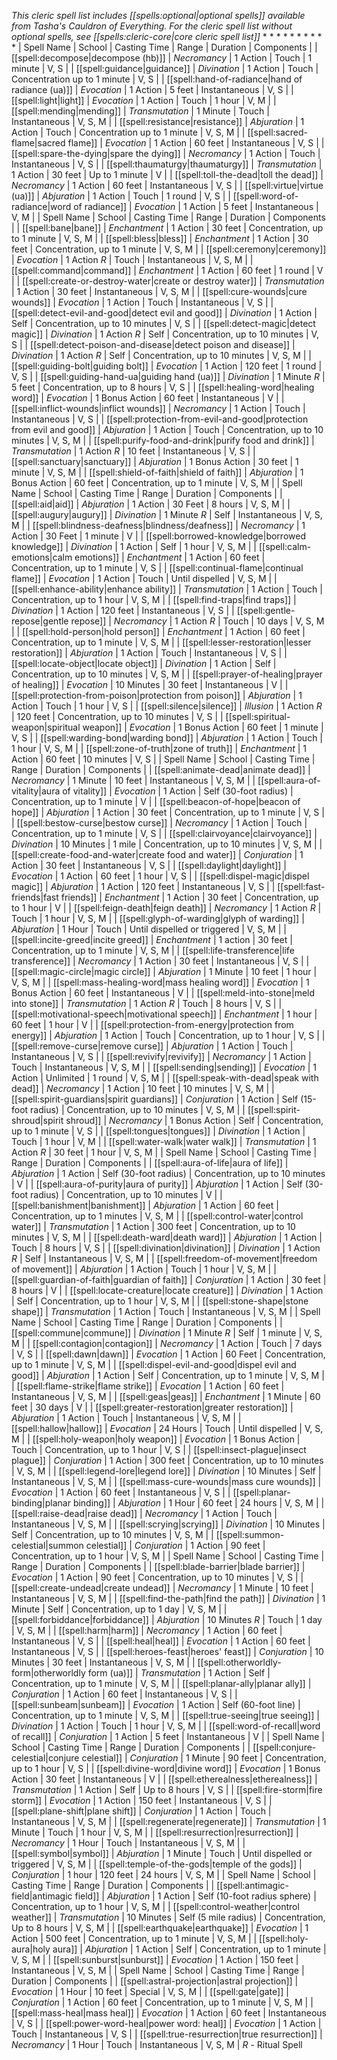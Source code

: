 *This cleric spell list includes [[spells:optional|optional spells]] available from Tasha's Cauldron of Everything. For the cleric spell list without optional spells, see [[spells:cleric-core|core cleric spell list]]*
* 
* 
* 
* 
* 
* 
* 
* 
* 
* 
| Spell Name | School | Casting Time | Range | Duration | Components |
| [[spell:decompose|decompose (hb)]] | *Necromancy* | 1 Action | Touch | 1 minute | V, S |
| [[spell:guidance|guidance]] | *Divination* | 1 Action | Touch | Concentration up to 1 minute | V, S |
| [[spell:hand-of-radiance|hand of radiance (ua)]] | *Evocation* | 1 Action | 5 feet | Instantaneous | V, S |
| [[spell:light|light]] | *Evocation* | 1 Action | Touch | 1 hour | V, M |
| [[spell:mending|mending]] | *Transmutation* | 1 Minute | Touch | Instantaneous | V, S, M |
| [[spell:resistance|resistance]] | *Abjuration* | 1 Action | Touch | Concentration up to 1 minute | V, S, M |
| [[spell:sacred-flame|sacred flame]] | *Evocation* | 1 Action | 60 feet | Instantaneous | V, S |
| [[spell:spare-the-dying|spare the dying]] | *Necromancy* | 1 Action | Touch | Instantaneous | V, S |
| [[spell:thaumaturgy|thaumaturgy]] | *Transmutation* | 1 Action | 30 feet | Up to 1 minute | V |
| [[spell:toll-the-dead|toll the dead]] | *Necromancy* | 1 Action | 60 feet | Instantaneous | V, S |
| [[spell:virtue|virtue (ua)]] | *Abjuration* | 1 Action | Touch | 1 round | V, S |
| [[spell:word-of-radiance|word of radiance]] | *Evocation* | 1 Action | 5 feet | Instantaneous | V, M |
| Spell Name | School | Casting Time | Range | Duration | Components |
| [[spell:bane|bane]] | *Enchantment* | 1 Action | 30 feet | Concentration, up to 1 minute | V, S, M |
| [[spell:bless|bless]] | *Enchantment* | 1 Action | 30 feet | Concentration, up to 1 minute | V, S, M |
| [[spell:ceremony|ceremony]] | *Evocation* | 1 Action *R* | Touch | Instantaneous | V, S, M |
| [[spell:command|command]] | *Enchantment* | 1 Action | 60 feet | 1 round | V |
| [[spell:create-or-destroy-water|create or destroy water]] | *Transmutation* | 1 Action | 30 feet | Instantaneous | V, S, M |
| [[spell:cure-wounds|cure wounds]] | *Evocation* | 1 Action | Touch | Instantaneous | V, S |
| [[spell:detect-evil-and-good|detect evil and good]] | *Divination* | 1 Action | Self | Concentration, up to 10 minutes | V, S |
| [[spell:detect-magic|detect magic]] | *Divination* | 1 Action *R* | Self | Concentration, up to 10 minutes | V, S |
| [[spell:detect-poison-and-disease|detect poison and disease]] | *Divination* | 1 Action *R* | Self | Concentration, up to 10 minutes | V, S, M |
| [[spell:guiding-bolt|guiding bolt]] | *Evocation* | 1 Action | 120 feet | 1 round | V, S |
| [[spell:guiding-hand-ua|guiding hand (ua)]] | *Divination* | 1 Minute *R* | 5 feet | Concentration, up to 8 hours | V, S |
| [[spell:healing-word|healing word]] | *Evocation* | 1 Bonus Action | 60 feet | Instantaneous | V |
| [[spell:inflict-wounds|inflict wounds]] | *Necromancy* | 1 Action | Touch | Instantaneous | V, S |
| [[spell:protection-from-evil-and-good|protection from evil and good]] | *Abjuration* | 1 Action | Touch | Concentration, up to 10 minutes | V, S, M |
| [[spell:purify-food-and-drink|purify food and drink]] | *Transmutation* | 1 Action *R* | 10 feet | Instantaneous | V, S |
| [[spell:sanctuary|sanctuary]] | *Abjuration* | 1 Bonus Action | 30 feet | 1 minute | V, S, M |
| [[spell:shield-of-faith|shield of faith]] | *Abjuration* | 1 Bonus Action | 60 feet | Concentration, up to 1 minute | V, S, M |
| Spell Name | School | Casting Time | Range | Duration | Components |
| [[spell:aid|aid]] | *Abjuration* | 1 Action | 30 Feet | 8 hours | V, S, M |
| [[spell:augury|augury]] | *Divination* | 1 Minute *R* | Self | Instantaneous | V, S, M |
| [[spell:blindness-deafness|blindness/deafness]] | *Necromancy* | 1 Action | 30 Feet | 1 minute | V |
| [[spell:borrowed-knowledge|borrowed knowledge]] | *Divination* | 1 Action | Self | 1 hour | V, S, M |
| [[spell:calm-emotions|calm emotions]] | *Enchantment* | 1 Action | 60 feet | Concentration, up to 1 minute | V, S |
| [[spell:continual-flame|continual flame]] | *Evocation* | 1 Action | Touch | Until dispelled | V, S, M |
| [[spell:enhance-ability|enhance ability]] | *Transmutation* | 1 Action | Touch | Concentration, up to 1 hour | V, S, M |
| [[spell:find-traps|find traps]] | *Divination* | 1 Action | 120 feet | Instantaneous | V, S |
| [[spell:gentle-repose|gentle repose]] | *Necromancy* | 1 Action *R* | Touch | 10 days | V, S, M |
| [[spell:hold-person|hold person]] | *Enchantment* | 1 Action | 60 feet | Concentration, up to 1 minute | V, S, M |
| [[spell:lesser-restoration|lesser restoration]] | *Abjuration* | 1 Action | Touch | Instantaneous | V, S |
| [[spell:locate-object|locate object]] | *Divination* | 1 Action | Self | Concentration, up to 10 minutes | V, S, M |
| [[spell:prayer-of-healing|prayer of healing]] | *Evocation* | 10 Minutes | 30 feet | Instantaneous | V |
| [[spell:protection-from-poison|protection from poison]] | *Abjuration* | 1 Action | Touch | 1 hour | V, S |
| [[spell:silence|silence]] | *Illusion* | 1 Action *R* | 120 feet | Concentration, up to 10 minutes | V, S |
| [[spell:spiritual-weapon|spiritual weapon]] | *Evocation* | 1 Bonus Action | 60 feet | 1 minute | V, S |
| [[spell:warding-bond|warding bond]] | *Abjuration* | 1 Action | Touch | 1 hour | V, S, M |
| [[spell:zone-of-truth|zone of truth]] | *Enchantment* | 1 Action | 60 feet | 10 minutes | V, S |
| Spell Name | School | Casting Time | Range | Duration | Components |
| [[spell:animate-dead|animate dead]] | *Necromancy* | 1 Minute | 10 feet | Instantaneous | V, S, M |
| [[spell:aura-of-vitality|aura of vitality]] | *Evocation* | 1 Action | Self (30-foot radius) | Concentration, up to 1 minute | V |
| [[spell:beacon-of-hope|beacon of hope]] | *Abjuration* | 1 Action | 30 feet | Concentration, up to 1 minute | V, S |
| [[spell:bestow-curse|bestow curse]] | *Necromancy* | 1 Action | Touch | Concentration, up to 1 minute | V, S |
| [[spell:clairvoyance|clairvoyance]] | *Divination* | 10 Minutes | 1 mile | Concentration, up to 10 minutes | V, S, M |
| [[spell:create-food-and-water|create food and water]] | *Conjuration* | 1 Action | 30 feet | Instantaneous | V, S |
| [[spell:daylight|daylight]] | *Evocation* | 1 Action | 60 feet | 1 hour | V, S |
| [[spell:dispel-magic|dispel magic]] | *Abjuration* | 1 Action | 120 feet | Instantaneous | V, S |
| [[spell:fast-friends|fast friends]] | *Enchantment* | 1 Action | 30 feet | Concentration, up to 1 hour | V |
| [[spell:feign-death|feign death]] | *Necromancy* | 1 Action *R* | Touch | 1 hour | V, S, M |
| [[spell:glyph-of-warding|glyph of warding]] | *Abjuration* | 1 Hour | Touch | Until dispelled or triggered | V, S, M |
| [[spell:incite-greed|incite greed]] | *Enchantment* | 1 action | 30 feet | Concentration, up to 1 minute | V, S, M |
| [[spell:life-transference|life transference]] | *Necromancy* | 1 Action | 30 feet | Instantaneous | V, S |
| [[spell:magic-circle|magic circle]] | *Abjuration* | 1 Minute | 10 feet | 1 hour | V, S, M |
| [[spell:mass-healing-word|mass healing word]] | *Evocation* | 1 Bonus Action | 60 feet | Instantaneous | V |
| [[spell:meld-into-stone|meld into stone]] | *Transmutation* | 1 Action *R* | Touch | 8 hours | V, S |
| [[spell:motivational-speech|motivational speech]] | *Enchantment* | 1 hour | 60 feet | 1 hour | V |
| [[spell:protection-from-energy|protection from energy]] | *Abjuration* | 1 Action | Touch | Concentration, up to 1 hour | V, S |
| [[spell:remove-curse|remove curse]] | *Abjuration* | 1 Action | Touch | Instantaneous | V, S |
| [[spell:revivify|revivify]] | *Necromancy* | 1 Action | Touch | Instantaneous | V, S, M |
| [[spell:sending|sending]] | *Evocation* | 1 Action | Unlimited | 1 round | V, S, M |
| [[spell:speak-with-dead|speak with dead]] | *Necromancy* | 1 Action | 10 feet | 10 minutes | V, S, M |
| [[spell:spirit-guardians|spirit guardians]] | *Conjuration* | 1 Action | Self (15-foot radius) | Concentration, up to 10 minutes | V, S, M |
| [[spell:spirit-shroud|spirit shroud]] | *Necromancy* | 1 Bonus Action | Self | Concentration, up to 1 minute | V, S |
| [[spell:tongues|tongues]] | *Divination* | 1 Action | Touch | 1 hour | V, M |
| [[spell:water-walk|water walk]] | *Transmutation* | 1 Action *R* | 30 feet | 1 hour | V, S, M |
| Spell Name | School | Casting Time | Range | Duration | Components |
| [[spell:aura-of-life|aura of life]] | *Abjuration* | 1 Action | Self (30-foot radius) | Concentration, up to 10 minutes | V |
| [[spell:aura-of-purity|aura of purity]] | *Abjuration* | 1 Action | Self (30-foot radius) | Concentration, up to 10 minutes | V |
| [[spell:banishment|banishment]] | *Abjuration* | 1 Action | 60 feet | Concentration, up to 1 minutes | V, S, M |
| [[spell:control-water|control water]] | *Transmutation* | 1 Action | 300 feet | Concentration, up to 10 minutes | V, S, M |
| [[spell:death-ward|death ward]] | *Abjuration* | 1 Action | Touch | 8 hours | V, S |
| [[spell:divination|divination]] | *Divination* | 1 Action *R* | Self | Instantaneous | V, S, M |
| [[spell:freedom-of-movement|freedom of movement]] | *Abjuration* | 1 Action | Touch | 1 hour | V, S, M |
| [[spell:guardian-of-faith|guardian of faith]] | *Conjuration* | 1 Action | 30 feet | 8 hours | V |
| [[spell:locate-creature|locate creature]] | *Divination* | 1 Action | Self | Concentration, up to 1 hour | V, S, M |
| [[spell:stone-shape|stone shape]] | *Transmutation* | 1 Action | Touch | Instantaneous | V, S, M |
| Spell Name | School | Casting Time | Range | Duration | Components |
| [[spell:commune|commune]] | *Divination* | 1 Minute *R* | Self | 1 minute | V, S, M |
| [[spell:contagion|contagion]] | *Necromancy* | 1 Action | Touch | 7 days | V, S |
| [[spell:dawn|dawn]] | *Evocation* | 1 Action | 60 Feet | Concentration, up to 1 minute | V, S, M |
| [[spell:dispel-evil-and-good|dispel evil and good]] | *Abjuration* | 1 Action | Self | Concentration, up to 1 minute | V, S, M |
| [[spell:flame-strike|flame strike]] | *Evocation* | 1 Action | 60 feet | Instantaneous | V, S, M |
| [[spell:geas|geas]] | *Enchantment* | 1 Minute | 60 feet | 30 days | V |
| [[spell:greater-restoration|greater restoration]] | *Abjuration* | 1 Action | Touch | Instantaneous | V, S, M |
| [[spell:hallow|hallow]] | *Evocation* | 24 Hours | Touch | Until dispelled | V, S, M |
| [[spell:holy-weapon|holy weapon]] | *Evocation* | 1 Bonus Action | Touch | Concentration, up to 1 hour | V, S |
| [[spell:insect-plague|insect plague]] | *Conjuration* | 1 Action | 300 feet | Concentration, up to 10 minutes | V, S, M |
| [[spell:legend-lore|legend lore]] | *Divination* | 10 Minutes | Self | Instantaneous | V, S, M |
| [[spell:mass-cure-wounds|mass cure wounds]] | *Evocation* | 1 Action | 60 feet | Instantaneous | V, S |
| [[spell:planar-binding|planar binding]] | *Abjuration* | 1 Hour | 60 feet | 24 hours | V, S, M |
| [[spell:raise-dead|raise dead]] | *Necromancy* | 1 Action | Touch | Instantaneous | V, S, M |
| [[spell:scrying|scrying]] | *Divination* | 10 Minutes | Self | Concentration, up to 10 minutes | V, S, M |
| [[spell:summon-celestial|summon celestial]] | *Conjuration* | 1 Action | 90 feet | Concentration, up to 1 hour | V, S, M |
| Spell Name | School | Casting Time | Range | Duration | Components |
| [[spell:blade-barrier|blade barrier]] | *Evocation* | 1 Action | 90 feet | Concentration, up to 10 minutes | V, S |
| [[spell:create-undead|create undead]] | *Necromancy* | 1 Minute | 10 feet | Instantaneous | V, S, M |
| [[spell:find-the-path|find the path]] | *Divination* | 1 Minute | Self | Concentration, up to 1 day | V, S, M |
| [[spell:forbiddance|forbiddance]] | *Abjuration* | 10 Minutes *R* | Touch | 1 day | V, S, M |
| [[spell:harm|harm]] | *Necromancy* | 1 Action | 60 feet | Instantaneous | V, S |
| [[spell:heal|heal]] | *Evocation* | 1 Action | 60 feet | Instantaneous | V, S |
| [[spell:heroes-feast|heroes' feast]] | *Conjuration* | 10 Minutes | 30 feet | Instantaneous | V, S, M |
| [[spell:otherworldly-form|otherworldly form (ua)]] | *Transmutation* | 1 Action | Self | Concentration, up to 1 minute | V, S, M |
| [[spell:planar-ally|planar ally]] | *Conjuration* | 1 Action | 60 feet | Instantaneous | V, S |
| [[spell:sunbeam|sunbeam]] | *Evocation* | 1 Action | Self (60-foot line) | Concentration, up to 1 minute | V, S, M |
| [[spell:true-seeing|true seeing]] | *Divination* | 1 Action | Touch | 1 hour | V, S, M |
| [[spell:word-of-recall|word of recall]] | *Conjuration* | 1 Action | 5 feet | Instantaneous | V |
| Spell Name | School | Casting Time | Range | Duration | Components |
| [[spell:conjure-celestial|conjure celestial]] | *Conjuration* | 1 Minute | 90 feet | Concentration, up to 1 hour | V, S |
| [[spell:divine-word|divine word]] | *Evocation* | 1 Bonus Action | 30 feet | Instantaneous | V |
| [[spell:etherealness|etherealness]] | *Transmutation* | 1 Action | Self | Up to 8 hours | V, S |
| [[spell:fire-storm|fire storm]] | *Evocation* | 1 Action | 150 feet | Instantaneous | V, S |
| [[spell:plane-shift|plane shift]] | *Conjuration* | 1 Action | Touch | Instantaneous | V, S, M |
| [[spell:regenerate|regenerate]] | *Transmutation* | 1 Minute | Touch | 1 hour | V, S, M |
| [[spell:resurrection|resurrection]] | *Necromancy* | 1 Hour | Touch | Instantaneous | V, S, M |
| [[spell:symbol|symbol]] | *Abjuration* | 1 Minute | Touch | Until dispelled or triggered | V, S, M |
| [[spell:temple-of-the-gods|temple of the gods]] | *Conjuration* | 1 hour | 120 feet | 24 hours | V, S, M |
| Spell Name | School | Casting Time | Range | Duration | Components |
| [[spell:antimagic-field|antimagic field]] | *Abjuration* | 1 Action | Self (10-foot radius sphere) | Concentration, up to 1 hour | V, S, M |
| [[spell:control-weather|control weather]] | *Transmutation* | 10 Minutes | Self (5 mile radius) | Concentration, Up to 8 hours | V, S, M |
| [[spell:earthquake|earthquake]] | *Evocation* | 1 Action | 500 feet | Concentration, up to 1 minute | V, S, M |
| [[spell:holy-aura|holy aura]] | *Abjuration* | 1 Action | Self | Concentration, up to 1 minute | V, S, M |
| [[spell:sunburst|sunburst]] | *Evocation* | 1 Action | 150 feet | Instantaneous | V, S, M |
| Spell Name | School | Casting Time | Range | Duration | Components |
| [[spell:astral-projection|astral projection]] | *Evocation* | 1 Hour | 10 feet | Special | V, S, M |
| [[spell:gate|gate]] | *Conjuration* | 1 Action | 60 feet | Concentration, up to 1 minute | V, S, M |
| [[spell:mass-heal|mass heal]] | *Evocation* | 1 Action | 60 feet | Instantaneous | V, S |
| [[spell:power-word-heal|power word: heal]] | *Evocation* | 1 Action | Touch | Instantaneous | V, S |
| [[spell:true-resurrection|true resurrection]] | *Necromancy* | 1 Hour | Touch | Instantaneous | V, S, M |
*R* - Ritual Spell